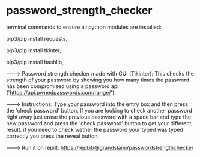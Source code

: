 # password_strength_checker

terminal commands to ensure all python modules are installed:

pip3/pip install requests,

pip3/pip install tkinter,

pip3/pip install hashlib,




---> Password strength checker made with GUI (Tikinter): 
     This checks the strength of your password by showing you how many times the password has been compromised using
     a password api ('https://api.pwnedpasswords.com/range/'). 
   
---> Instructions:
     Type your password into the entry box and then press the 'check password' button.
     If you are looking to check another password right away just erase the previous
     password with a space bar and type the new password and press the 'check password' button
     to get your different result. if you need to check wether the password your typed was typed correctly
     you press the reveal button.
     
--->  Run it on repilt: https://repl.it/@grandslamj/passwordstrengthchecker 
    

 
